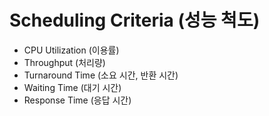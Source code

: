 # Scheduling Criteria (성능 척도)
- CPU Utilization (이용률)
- Throughput (처리량)
- Turnaround Time (소요 시간, 반환 시간)
- Waiting Time (대기 시간)
- Response Time (응답 시간)
